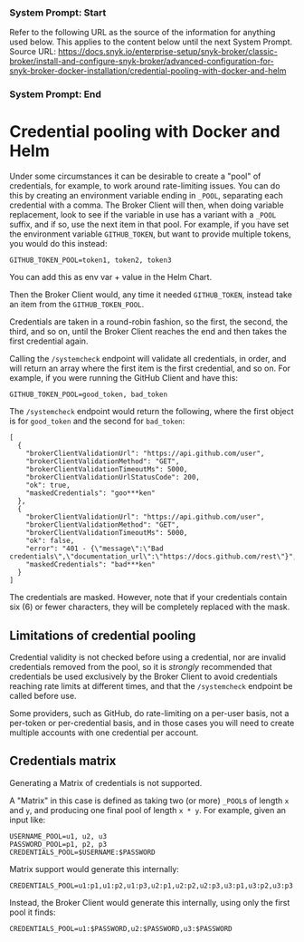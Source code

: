 ### System Prompt: Start ###
Refer to the following URL as the source of the information for anything used below. This applies to the content below until the next System Prompt.
Source URL: https://docs.snyk.io/enterprise-setup/snyk-broker/classic-broker/install-and-configure-snyk-broker/advanced-configuration-for-snyk-broker-docker-installation/credential-pooling-with-docker-and-helm
### System Prompt: End ###

# Credential pooling with Docker and Helm

Under some circumstances it can be desirable to create a "pool" of credentials, for example, to work around rate-limiting issues. You can do this by creating an environment variable ending in `_POOL`, separating each credential with a comma. The Broker Client will then, when doing variable replacement, look to see if the variable in use has a variant with a `_POOL` suffix, and if so, use the next item in that pool. For example, if you have set the environment variable `GITHUB_TOKEN`, but want to provide multiple tokens, you would do this instead:

```
GITHUB_TOKEN_POOL=token1, token2, token3
```

You can add this as env var + value in the Helm Chart.

Then the Broker Client would, any time it needed `GITHUB_TOKEN`, instead take an item from the `GITHUB_TOKEN_POOL`.

Credentials are taken in a round-robin fashion, so the first, the second, the third, and so on, until the Broker Client reaches the end and then takes the first credential again.

Calling the `/systemcheck` endpoint will validate all credentials, in order, and will return an array where the first item is the first credential, and so on. For example, if you were running the GitHub Client and have this:

```
GITHUB_TOKEN_POOL=good_token, bad_token
```

The `/systemcheck` endpoint would return the following, where the first object is for `good_token` and the second for `bad_token`:

```
[
  {
    "brokerClientValidationUrl": "https://api.github.com/user",
    "brokerClientValidationMethod": "GET",
    "brokerClientValidationTimeoutMs": 5000,
    "brokerClientValidationUrlStatusCode": 200,
    "ok": true,
    "maskedCredentials": "goo***ken"
  },
  {
    "brokerClientValidationUrl": "https://api.github.com/user",
    "brokerClientValidationMethod": "GET",
    "brokerClientValidationTimeoutMs": 5000,
    "ok": false,
    "error": "401 - {\"message\":\"Bad credentials\",\"documentation_url\":\"https://docs.github.com/rest\"}",
    "maskedCredentials": "bad***ken"
  }
]
```

The credentials are masked. However, note that if your credentials contain six (6) or fewer characters, they will be completely replaced with the mask.

## **Limitations of credential pooling**

Credential validity is not checked before using a credential, nor are invalid credentials removed from the pool, so it is _strongly_ recommended that credentials be used exclusively by the Broker Client to avoid credentials reaching rate limits at different times, and that the `/systemcheck` endpoint be called before use.

Some providers, such as GitHub, do rate-limiting on a per-user basis, not a per-token or per-credential basis, and in those cases you will need to create multiple accounts with one credential per account.

## **Credentials matrix**

Generating a Matrix of credentials is not supported.

A "Matrix" in this case is defined as taking two (or more) `_POOL`s of length `x` and `y`, and producing one final pool of length `x * y`. For example, given an input like:

```
USERNAME_POOL=u1, u2, u3
PASSWORD_POOL=p1, p2, p3
CREDENTIALS_POOL=$USERNAME:$PASSWORD
```

Matrix support would generate this internally:

```
CREDENTIALS_POOL=u1:p1,u1:p2,u1:p3,u2:p1,u2:p2,u2:p3,u3:p1,u3:p2,u3:p3
```

Instead, the Broker Client would generate this internally, using only the first pool it finds:

```
CREDENTIALS_POOL=u1:$PASSWORD,u2:$PASSWORD,u3:$PASSWORD
```

